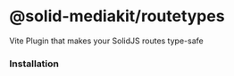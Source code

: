 # @solid-mediakit/routetypes

Vite Plugin that makes your SolidJS routes type-safe

### Installation
